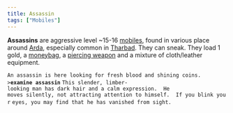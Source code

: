```yaml
---
title: Assassin
tags: ["Mobiles"]
---
```

**Assassins** are aggressive level ~15-16 [mobiles](mobile "wikilink"),
found in various place around [Arda](Arda "wikilink"), especially common
in [Tharbad](Tharbad "wikilink"). They can sneak. They load 1 gold, a
[moneybag](moneybag "wikilink"), a [piercing
weapon](piercing_weapon "wikilink") and a mixture of cloth/leather
equipment.

`An assassin is here looking for fresh blood and shining coins.`
`>`**`examine assassin`**
`This slender, limber-looking man has dark hair and a calm expression.  He`
`moves silently, not attracting attention to himself.  If you blink your`
`eyes, you may find that he has vanished from sight.`

